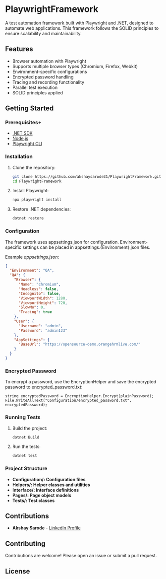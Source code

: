 # PlaywrightFramework

A test automation framework built with Playwright and .NET, designed to automate web applications. This framework follows the SOLID principles to ensure scalability and maintainability.

## Features

- Browser automation with Playwright
- Supports multiple browser types (Chromium, Firefox, Webkit)
- Environment-specific configurations
- Encrypted password handling
- Tracing and recording functionality
- Parallel test execution
- SOLID principles applied

## Getting Started

### Prerequisites+

- [.NET SDK](https://dotnet.microsoft.com/download)
- [Node.js](https://nodejs.org/)
- [Playwright CLI](https://playwright.dev/docs/test-cli)

### Installation
1. Clone the repository:
	```bash
   git clone https://github.com/akshaysarode31/PlaywrightFramework.git
   cd PlaywrightFramework
	```
2. Install Playwright:
	```bash
   npx playwright install
	```
3. Restore .NET dependencies:
	```bash
    dotnet restore
	```
	
### Configuration
The framework uses appsettings.json for configuration. Environment-specific settings can be placed in appsettings.{Environment}.json files.

Example *appsettings.json*:
```json
{
  "Environment": "QA",
  "QA": {
    "Browser": {
      "Name": "chromium",
      "Headless": false,
      "Incognito": false,
      "ViewportWidth": 1280,
      "ViewportHeight": 720,
      "SlowMo": 0,
      "Tracing": true
    },
    "User": {
      "Username": "admin",
      "Password": "admin123"
    },
    "AppSettings": {
      "BaseUrl": "https://opensource-demo.orangehrmlive.com/"
    }
  }
}
```

### Encrypted Password
To encrypt a password, use the EncryptionHelper and save the encrypted password to encrypted_password.txt:
```string plainPassword = "admin123";
string encryptedPassword = EncryptionHelper.Encrypt(plainPassword);
File.WriteAllText("Configuration/encrypted_password.txt", encryptedPassword);
```
### Running Tests
1. Build the project:
	```bash
   dotnet Build
	```
2. Run the tests:
	```bash
   dotnet test
	```
### Project Structure
* **Configuration/: Configuration files**
* **Helpers/: Helper classes and utilities**
* **Interface/: Interface definitions**
* **Pages/: Page object models**
* **Tests/: Test classes**
 
## Contributions
* **Akshay Sarode** - [LinkedIn Profile](www.linkedin.com/in/akshaysarode31)
## Contributing
Contributions are welcome! Please open an issue or submit a pull request.
## License
